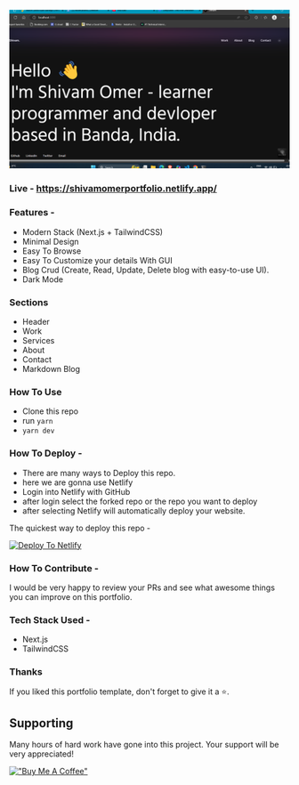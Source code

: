![thumbnail](https://raw.githubusercontent.com/shane-Coder/ShivamOmerPortfolio/main/public/images/portfolioLocal.png)

### Live - https://shivamomerportfolio.netlify.app/

### Features - 

- Modern Stack (Next.js + TailwindCSS)
- Minimal Design
- Easy To Browse
- Easy To Customize your details With GUI
- Blog Crud (Create, Read, Update, Delete blog with easy-to-use UI).
- Dark Mode


### Sections

- Header
- Work
- Services
- About
- Contact
- Markdown Blog


### How To Use

- Clone this repo
- run `yarn`
- `yarn dev`


### How To Deploy - 

- There are many ways to Deploy this repo.
- here we are gonna use Netlify
- Login into Netlify with GitHub
- after login select the forked repo or the repo you want to deploy
- after selecting Netlify will automatically deploy your website.

The quickest way to deploy this repo - 

[![Deploy To Netlify](https://www.netlify.com/img/deploy/button.svg)](https://app.netlify.com/start/deploy?repository=https://github.com/shane-Coder/ShivamOmerPortfolio)


### How To Contribute - 

I would be very happy to review your PRs and see what awesome things you can improve on this portfolio.


### Tech Stack Used - 
- Next.js
- TailwindCSS


### Thanks

If you liked this portfolio template, don't forget to give it a ⭐.

## Supporting
Many hours of hard work have gone into this project. Your support will be very appreciated!

[!["Buy Me A Coffee"](https://www.buymeacoffee.com/assets/img/custom_images/orange_img.png)](https://buymeacoffee.com/shivamrajow)






